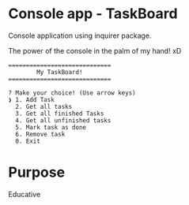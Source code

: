 # Console app - TaskBoard

Console application using inquirer package.

The power of the console in the palm of my hand! xD

```
=============================
        My TaskBoard!
=============================

? Make your choice! (Use arrow keys)
❯ 1. Add Task
  2. Get all tasks
  3. Get all finished Tasks
  4. Get all unfinished tasks
  5. Mark task as done
  6. Remove task
  0. Exit
```

# Purpose

Educative
